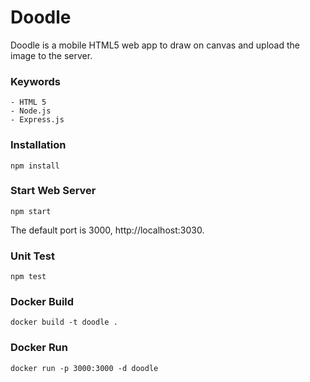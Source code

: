 # Doodle

Doodle is a mobile HTML5 web app to draw on canvas and upload the image to the server.

### Keywords
    - HTML 5
    - Node.js
    - Express.js
    
### Installation
```
npm install
```

### Start Web Server
```
npm start
```
The default port is 3000, http://localhost:3030.

### Unit Test
```
npm test
```

### Docker Build
```
docker build -t doodle .
```

### Docker Run
```
docker run -p 3000:3000 -d doodle

```
